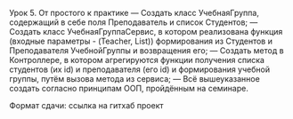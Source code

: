 Урок 5. От простого к практике
— Создать класс УчебнаяГруппа, содержащий в себе поля Преподаватель и список Студентов;
— Создать класс УчебнаяГруппаСервис, в котором реализована функция (входные параметры - (Teacher, List<Strudent>)) формирования из Студентов и Преподавателя УчебнойГруппы и возвращения его;
— Создать метод в Контроллере, в котором агрегируются функции получения списка студентов (их id) и преподавателя (его id) и формирования учебной группы, путём вызова метода из сервиса;
— Всё вышеуказанное создать согласно принципам ООП, пройдённым на семинаре.

Формат сдачи: ссылка на гитхаб проект
